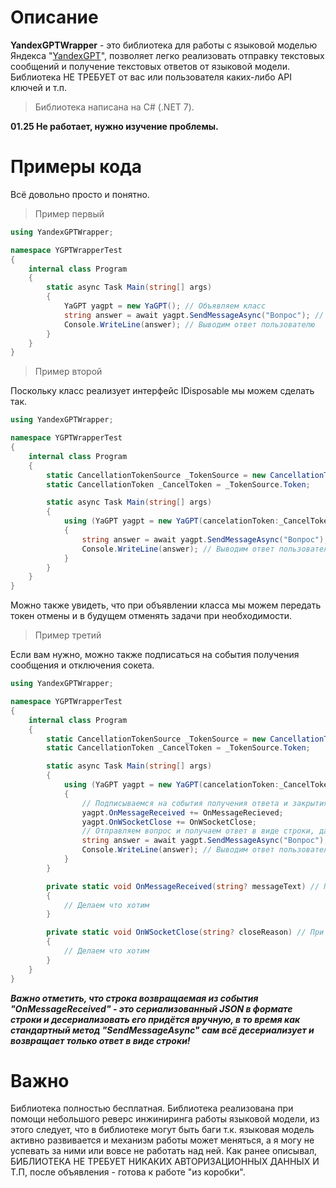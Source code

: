 # Описание
**YandexGPTWrapper** - это библиотека для работы с языковой моделью Яндекса "[YandexGPT](https://ya.ru/gpt/2)", позволяет легко реализовать отправку текстовых сообщений и получение текстовых ответов от языковой модели. Библиотека НЕ ТРЕБУЕТ от вас или пользователя каких-либо API ключей и т.п.
>Библиотека написана на C# (.NET 7).

**01.25 Не работает, нужно изучение проблемы.**

# Примеры кода
Всё довольно просто и понятно.
> Пример первый

```C#
using YandexGPTWrapper;

namespace YGPTWrapperTest
{
    internal class Program
    {
        static async Task Main(string[] args)
        {
            YaGPT yagpt = new YaGPT(); // Объявляем класс
            string answer = await yagpt.SendMessageAsync("Вопрос"); // Отправляем вопрос и получаем ответ в виде строки
            Console.WriteLine(answer); // Выводим ответ пользователю
        }
    }
}
```

> Пример второй

Поскольку класс реализует интерфейс IDisposable мы можем сделать так.
```C#
using YandexGPTWrapper;

namespace YGPTWrapperTest
{
    internal class Program
    {
        static CancellationTokenSource _TokenSource = new CancellationTokenSource();
        static CancellationToken _CancelToken = _TokenSource.Token;

        static async Task Main(string[] args)
        {
            using (YaGPT yagpt = new YaGPT(сancelationToken:_CancelToken)) // Объявляем класс и инициализируем в нём токен отмены.
            { 
                string answer = await yagpt.SendMessageAsync("Вопрос"); // Отправляем вопрос и получаем ответ в виде строки
                Console.WriteLine(answer); // Выводим ответ пользователю
            }
        }
    }
}
```
Можно также увидеть, что при объявлении класса мы можем передать токен отмены и в будущем отменять задачи при необходимости.

> Пример третий

Если вам нужно, можно также подписаться на события получения сообщения и отключения сокета.
```C#
using YandexGPTWrapper;

namespace YGPTWrapperTest
{
    internal class Program
    {
        static CancellationTokenSource _TokenSource = new CancellationTokenSource();
        static CancellationToken _CancelToken = _TokenSource.Token;

        static async Task Main(string[] args)
        {
            using (YaGPT yagpt = new YaGPT(сancelationToken:_CancelToken)) // Объявляем класс и инициализируем в нём токен отмены.
            {
                // Подписываемся на события получения ответа и закрытия сокета.
                yagpt.OnMessageReceived += OnMessageRecieved;
                yagpt.OnWSocketClose += OnWSocketClose;
                // Отправляем вопрос и получаем ответ в виде строки, далее выводим пользователю.
                string answer = await yagpt.SendMessageAsync("Вопрос"); 
                Console.WriteLine(answer); // Выводим ответ пользователю
            }
        }

        private static void OnMessageReceived(string? messageText) // При срабатывании события мы получаем ответ от языковой модели в формате JSON строки.
        {
            // Делаем что хотим
        }

        private static void OnWSocketClose(string? closeReason) // При срабатывании события мы получаем причину отключения от сокета.
        {
            // Делаем что хотим
        }
    }
}
```
***Важно отметить, что строка возвращаемая из события "OnMessageReceived" - это сериализованный JSON в формате строки и десериализовать его придётся вручную, в то время как стандартный метод "SendMessageAsync" сам всё десериализует и возвращает только ответ в виде строки!***

# Важно
Библиотека полностью бесплатная. Библиотека реализована при помощи небольшого реверс инжиниринга работы языковой модели, из этого следует, что в библиотеке могут быть баги т.к. языковая модель активно развивается и механизм работы может меняться, а я могу не успевать за ними или вовсе не работать над ней. Как ранее описывал, БИБЛИОТЕКА НЕ ТРЕБУЕТ НИКАКИХ АВТОРИЗАЦИОННЫХ ДАННЫХ И Т.П, после объявления - готова к работе "из коробки".
